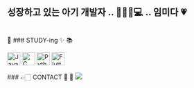 ## 성장하고 있는 아기 개발자 .. 🍼👶🏻💻 .. 임미다 💗
<br>

<div> 📝 ### STUDY-ing ✨ 📚
    <p>
        <img width="30" src="https://user-images.githubusercontent.com/25181517/117201156-9a724800-adec-11eb-9a9d-3cd0f67da4bc.png" alt="Java" title="Java"/>
        <img width="30" src="https://user-images.githubusercontent.com/25181517/192106070-46255bcf-65e6-4c6b-a296-bf8d0d8fb2a7.png" alt="C" title="C"/>
        <img width="30" src="https://user-images.githubusercontent.com/25181517/183423507-c056a6f9-1ba8-4312-a350-19bcbc5a8697.png" alt="Python" title="Python"/>
        <img width="30" src="https://user-images.githubusercontent.com/25181517/186150365-da1eccce-6201-487c-8649-45e9e99435fd.png" alt="Flutter" title="Flutter"/>
    </p>
</div>


<div> ### 👉🏻 CONTACT 📱 📩
<a href="https://velog.io/@wldmsdl7/posts">
    <img src="https://img.shields.io/badge/Velog-1EBC8F?style=for-the-badge&logo=velog&logoColor=white">
</a>
</div>
